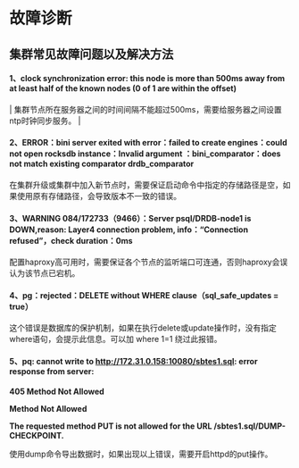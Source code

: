 # **故障诊断**

## **集群常见故障问题以及解决方法**

#### **1、clock synchronization error: this node is more than 500ms away from at least half of the known nodes (0 of 1 are within the offset)**

| 集群节点所在服务器之间的时间间隔不能超过500ms，需要给服务器之间设置ntp时钟同步服务。 |

#### **2、ERROR：bini server exited with error：failed to create engines：could not open rocksdb instance：Invalid argument** **：bini_comparator：does not match existing comparator drdb_comparator**

在集群升级或集群中加入新节点时，需要保证启动命令中指定的存储路径是空，如果使用原有存储路径，会导致版本不一致的错误。

#### **3、WARNING 084/172733（9466）：Server psql/DRDB-node1 is DOWN,reason: Layer4 connection problem, info：“Connection refused”，check duration：0ms**

配置haproxy高可用时，需要保证各个节点的监听端口可连通，否则haproxy会误认为该节点已宕机。

#### **4、pg：rejected：DELETE without WHERE clause（sql_safe_updates = true）**

这个错误是数据库的保护机制，如果在执行delete或update操作时，没有指定where语句，会提示此信息。可以加 where 1=1 绕过此报错。

 #### **5、pq: cannot write to http://172.31.0.158:10080/sbtes1.sql: error response from server:**
 **405 Method Not Allowed**
 
 **Method Not Allowed**

 **The requested method PUT is not allowed for the URL /sbtes1.sql/DUMP-CHECKPOINT.**
 
使用dump命令导出数据时，如果出现以上错误，需要开启httpd的put操作。